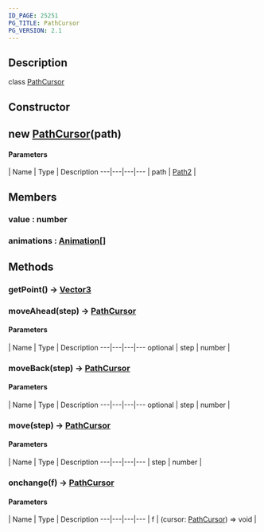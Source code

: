 ```yaml
---
ID_PAGE: 25251
PG_TITLE: PathCursor
PG_VERSION: 2.1
---
```

## Description

class [PathCursor](/classes/2.4/PathCursor)



## Constructor

## new [PathCursor](/classes/2.4/PathCursor)(path)



#### Parameters
 | Name | Type | Description
---|---|---|---
 | path | [Path2](/classes/2.4/Path2) |    

## Members

### value : number



### animations : [Animation](/classes/2.4/Animation)[]



## Methods

### getPoint() &rarr; [Vector3](/classes/2.4/Vector3)


### moveAhead(step) &rarr; [PathCursor](/classes/2.4/PathCursor)



#### Parameters
 | Name | Type | Description
---|---|---|---
optional | step | number |    

### moveBack(step) &rarr; [PathCursor](/classes/2.4/PathCursor)



#### Parameters
 | Name | Type | Description
---|---|---|---
optional | step | number |    

### move(step) &rarr; [PathCursor](/classes/2.4/PathCursor)



#### Parameters
 | Name | Type | Description
---|---|---|---
 | step | number |    

### onchange(f) &rarr; [PathCursor](/classes/2.4/PathCursor)



#### Parameters
 | Name | Type | Description
---|---|---|---
 | f | (cursor: [PathCursor](/classes/2.4/PathCursor)) =&gt; void |    

